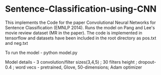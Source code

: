 # Sentence-Classification-using-CNN

This implements the Code for the paper Convolutional Neural Networks for Sentence Classification (EMNLP 2014).
Runs the model on Pang and Lee's movie review dataset (MR in the paper). The code is implemented in tensorflow and datasets have been
included in the root directory as pos.txt and neg.txt

To run the model - 
    python model.py

Model details - 
  3 convolution/filter sizes(3,4,5) ;
  30 filters height ;
  dropout-0.4 ;
  word vecs - pretrained, Glove, 50-dimensions;
  Adam optimizer
